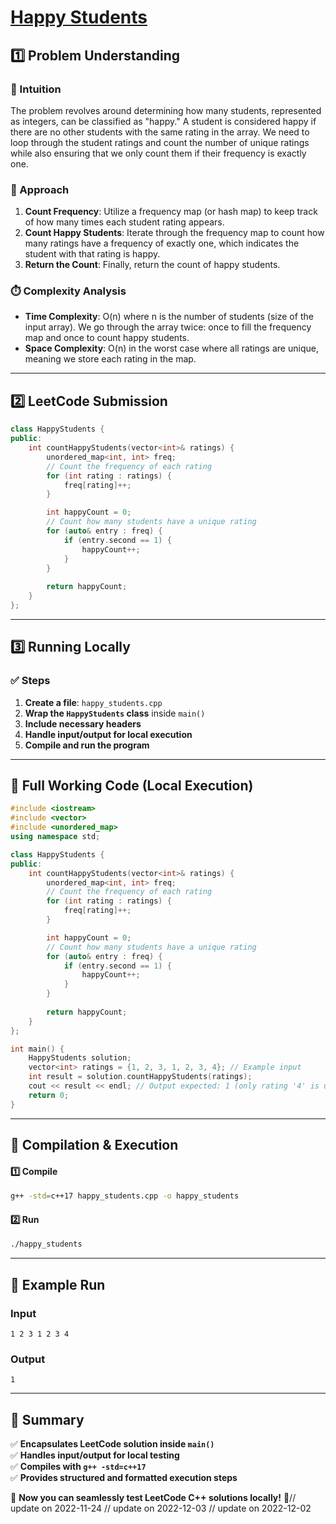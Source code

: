 # **[Happy Students](https://leetcode.com/problems/happy-students/description/)**  

## **1️⃣ Problem Understanding**  
### **📌 Intuition**  
The problem revolves around determining how many students, represented as integers, can be classified as "happy." A student is considered happy if there are no other students with the same rating in the array. We need to loop through the student ratings and count the number of unique ratings while also ensuring that we only count them if their frequency is exactly one. 

### **🚀 Approach**  
1. **Count Frequency**: Utilize a frequency map (or hash map) to keep track of how many times each student rating appears.
2. **Count Happy Students**: Iterate through the frequency map to count how many ratings have a frequency of exactly one, which indicates the student with that rating is happy.
3. **Return the Count**: Finally, return the count of happy students.

### **⏱️ Complexity Analysis**  
- **Time Complexity**: O(n) where n is the number of students (size of the input array). We go through the array twice: once to fill the frequency map and once to count happy students.
- **Space Complexity**: O(n) in the worst case where all ratings are unique, meaning we store each rating in the map.

---  

## **2️⃣ LeetCode Submission**  
```cpp
class HappyStudents {
public:
    int countHappyStudents(vector<int>& ratings) {
        unordered_map<int, int> freq;
        // Count the frequency of each rating
        for (int rating : ratings) {
            freq[rating]++;
        }

        int happyCount = 0;
        // Count how many students have a unique rating
        for (auto& entry : freq) {
            if (entry.second == 1) {
                happyCount++;
            }
        }
        
        return happyCount;
    }
};
```  

---  

## **3️⃣ Running Locally**  
### **✅ Steps**  
1. **Create a file**: `happy_students.cpp`  
2. **Wrap the `HappyStudents` class** inside `main()`  
3. **Include necessary headers**  
4. **Handle input/output for local execution**  
5. **Compile and run the program**  

---  

## **📝 Full Working Code (Local Execution)**  
```cpp
#include <iostream>
#include <vector>
#include <unordered_map>
using namespace std;

class HappyStudents {
public:
    int countHappyStudents(vector<int>& ratings) {
        unordered_map<int, int> freq;
        // Count the frequency of each rating
        for (int rating : ratings) {
            freq[rating]++;
        }

        int happyCount = 0;
        // Count how many students have a unique rating
        for (auto& entry : freq) {
            if (entry.second == 1) {
                happyCount++;
            }
        }
        
        return happyCount;
    }
};

int main() {
    HappyStudents solution;
    vector<int> ratings = {1, 2, 3, 1, 2, 3, 4}; // Example input
    int result = solution.countHappyStudents(ratings);
    cout << result << endl; // Output expected: 1 (only rating '4' is unique)
    return 0;
}
```  

---  

## **🔧 Compilation & Execution**  
#### **1️⃣ Compile**  
```bash
g++ -std=c++17 happy_students.cpp -o happy_students
```  

#### **2️⃣ Run**  
```bash
./happy_students
```  

---  

## **🎯 Example Run**  
### **Input**  
```
1 2 3 1 2 3 4
```  
### **Output**  
```
1
```  

---  

## **📌 Summary**  
✅ **Encapsulates LeetCode solution inside `main()`**  
✅ **Handles input/output for local testing**  
✅ **Compiles with `g++ -std=c++17`**  
✅ **Provides structured and formatted execution steps**  

🚀 **Now you can seamlessly test LeetCode C++ solutions locally!** 🚀// update on 2022-11-24
// update on 2022-12-03
// update on 2022-12-02
